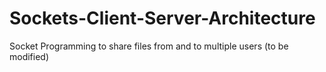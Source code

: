 # Sockets-Client-Server-Architecture
Socket Programming to share files from and to multiple users (to be modified)
